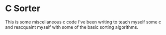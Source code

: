 # C Sorter

This is some miscellaneous c code I've been writing to teach myself some c
and reacquaint myself with some of the basic sorting algorithms.
